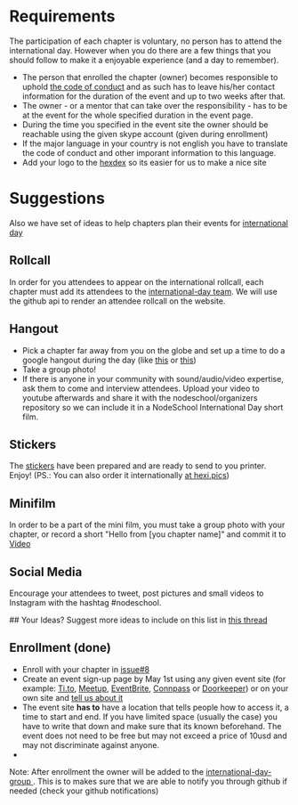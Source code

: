 # Requirements

The participation of each chapter is voluntary, no person has to attend the international day. However when you do there are a few things that you should follow to make it a enjoyable experience (and a day to remember).
- The person that enrolled the chapter (owner) becomes responsible to uphold  [the code of conduct](https://github.com/nodeschool/international-day/blob/2015/code_of_conduct_en.md) and as such has to leave his/her contact information for the duration of the event and up to two weeks after that.
- The owner - or a mentor that can take over the responsibility - has to be at the event for the whole specified duration in the event page.
- During the time you specified in the event site the owner should be reachable using the given skype account (given during enrollment)
- If the major language in your country is not english you have to translate the code of conduct and other imporant information to this language.
- Add your logo to the [hexdex](http://nodeschool.io/hexdex.html) so its easier for us to make a nice site

# Suggestions

Also we have set of ideas to help chapters plan their events for [international day](http://nodeschool.io/international-day/)

## Rollcall
In order for you attendees to appear on the international rollcall, each chapter must add its attendees to the [international-day team](https://github.com/orgs/nodeschool/teams/international-day).  We will use the github api to render an attendee rollcall on the website.

## Hangout
- Pick a chapter far away from you on the globe and set up a time to do a google hangout during the day (like [this](https://github.com/nodeschool/international-day/issues/14) or [this](https://github.com/nodeschool/international-day/issues/13))
- Take a group photo!
- If there is anyone in your community with sound/audio/video expertise, ask them to come and interview attendees. Upload your video to youtube afterwards and share it with the nodeschool/organizers repository so we can include it in a NodeSchool International Day short film.

## Stickers
The [stickers](https://github.com/nodeschool/international-day/tree/2015/Stickers) have been prepared and are ready to send to you printer. Enjoy! (PS.: You can also order it internationally [at hexi.pics]( https://hexi.pics/items/aa621a0d29b88cab04f188aeb98788a9))

## Minifilm
In order to be a part of the mini film, you must take a group photo with your chapter, or record a short "Hello from [you chapter name]" and commit it to [Video](https://github.com/nodeschool/international-day/tree/2015/Video)

## Social Media
Encourage your attendees to tweet, post pictures and small videos to Instagram with the hashtag #nodeschool.

## Your Ideas?
Suggest more ideas to include on this list in [this thread](https://github.com/nodeschool/international-day/issues/12)


## Enrollment (done)
- Enroll with your chapter in [issue#8](https://github.com/nodeschool/international-day/issues/8)
- Create an event sign-up page by May 1st using any given event site (for example: [Ti.to](https://ti.to/), [Meetup](http://www.meetup.com/), [EventBrite](https://www.eventbrite.com), [Connpass](http://connpass.com/) or  [Doorkeeper](https://www.doorkeeper.jp/)) or on your own site and [tell us about it](https://github.com/nodeschool/international-day/issues/22)
- The event site **has to** have a location that tells people how to access it, a time to start and end. If you have limited space (usually the case) you have to write that down and make sure that its known beforehand. The event does not need to be free but may not exceed a price of 10usd and may not discriminate against anyone.
- 
Note: After enrollment the owner will be added to the [international-day-group ](https://github.com/orgs/nodeschool/teams/international-day). This is to makes sure that we are able to notify you through github if needed (check your github notifications)

